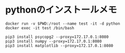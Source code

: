 # pythonのインストールメモ

    docker run -v $PWD:/root --name test -it -d python
    docker exec -it test /bin/bash
    
    pip3 install psycopg2 --proxy=172.17.0.1:8080
    pip3 install numpy --proxy=172.17.0.1:8080
    pip3 install matplotlib --proxy=172.17.0.1:8080
    
